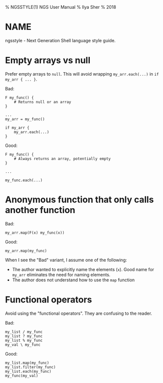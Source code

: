 % NGSSTYLE(1) NGS User Manual
% Ilya Sher
% 2018

# NAME

ngsstyle - Next Generation Shell language style guide.

# Empty arrays vs null

Prefer empty arrays to `null`. This will avoid wrapping `my_arr.each(...)` in `if my_arr { ... }`.

Bad:

	F my_func() {
		# Returns null or an array
	}

	...
	my_arr = my_func()

	if my_arr {
		my_arr.each(...)
	}

Good:

	F my_func() {
		# Always returns an array, potentially empty
	}

	...

	my_func.each(...)

# Anonymous function that only calls another function

Bad:

    my_arr.map(F(x) my_func(x))

Good:

    my_arr.map(my_func)

When I see the "Bad" variant, I assume one of the following:

* The author wanted to explicitly name the elements (`x`). Good name for `my_arr` eliminates the need for naming elements.
* The author does not understand how to use the `map` function

# Functional operators

Avoid using the "functional operators". They are confusing to the reader.

Bad:

	my_list / my_func
	my_list ? my_func
	my_list % my_func
	my_val \ my_func

Good:

	my_list.map(my_func)
	my_list.filter(my_func)
	my_list.each(my_func)
	my_func(my_val)
